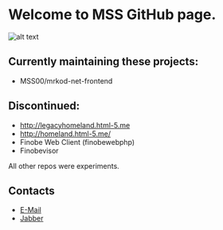 # Welcome to MSS GitHub page.

![alt text](https://i.imgur.com/QlUzTCs.png "MSS Logo")

## Currently maintaining these projects:

* MSS00/mrkod-net-frontend

## Discontinued:

* http://legacyhomeland.html-5.me
* http://homeland.html-5.me/
* Finobe Web Client (finobewebphp)
* Finobevisor

All other repos were experiments.

## Contacts

* [E-Mail](mailto:mknetceo@gmail.com)
* [Jabber](xmpp://mrkod@xabber.de)

